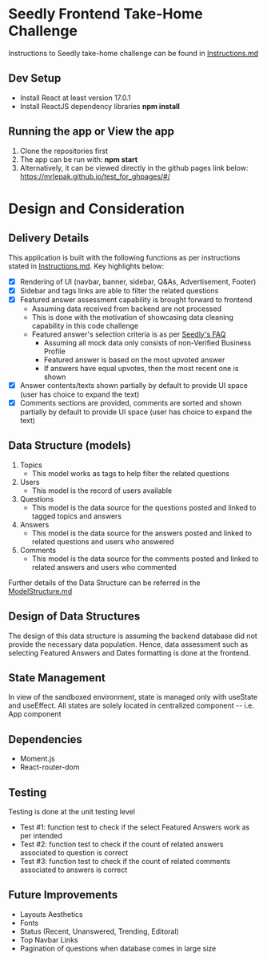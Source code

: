 # Seedly Frontend Take-Home Challenge

Instructions to Seedly take-home challenge can be found in [Instructions.md](https://github.com/mrlepak/seedly-take-home-challenge/blob/main/Instructions.md)

## Dev Setup

- Install React at least version 17.0.1
- Install ReactJS dependency libraries **npm install**

## Running the app or View the app

1. Clone the repositories first
2. The app can be run with: **npm start**
3. Alternatively, it can be viewed directly in the github pages link below:
   https://mrlepak.github.io/test_for_ghpages/#/

# Design and Consideration

## Delivery Details

This application is built with the following functions as per instructions stated in [Instructions.md](https://github.com/mrlepak/seedly-take-home-challenge/blob/main/Instructions.md). Key highlights below:

- [x] Rendering of UI (navbar, banner, sidebar, Q&As, Advertisement, Footer)
- [x] Sidebar and tags links are able to filter the related questions
- [x] Featured answer assessment capability is brought forward to frontend
  - Assuming data received from backend are not processed
  - This is done with the motivation of showcasing data cleaning capability in this code challenge
  - Featured answer's selection criteria is as per [Seedly's FAQ](https://support.seedly.sg/hc/en-us/articles/900003311886-Managing-your-Questions-and-Answers)
    - Assuming all mock data only consists of non-Verified Business Profile
    - Featured answer is based on the most upvoted answer
    - If answers have equal upvotes, then the most recent one is shown
- [x] Answer contents/texts shown partially by default to provide UI space (user has choice to expand the text)
- [x] Comments sections are provided, comments are sorted and shown partially by default to provide UI space (user has choice to expand the text)

## Data Structure (models)

1. Topics
   - This model works as tags to help filter the related questions
2. Users
   - This model is the record of users available
3. Questions
   - This model is the data source for the questions posted and linked to tagged topics and answers
4. Answers
   - This model is the data source for the answers posted and linked to related questions and users who answered
5. Comments
   - This model is the data source for the comments posted and linked to related answers and users who commented

Further details of the Data Structure can be referred in the [ModelStructure.md](https://github.com/mrlepak/seedly-take-home-challenge/blob/main/public/models/ModelStructure.md)

## Design of Data Structures

The design of this data structure is assuming the backend database did not provide the necessary data population.
Hence, data assessment such as selecting Featured Answers and Dates formatting is done at the frontend.

## State Management

In view of the sandboxed environment, state is managed only with useState and useEffect.
All states are solely located in centralized component -- i.e. App component

## Dependencies

- Moment.js
- React-router-dom

## Testing

Testing is done at the unit testing level

- Test #1: function test to check if the select Featured Answers work as per intended
- Test #2: function test to check if the count of related answers associated to question is correct
- Test #3: function test to check if the count of related comments associated to answers is correct

## Future Improvements

- Layouts Aesthetics
- Fonts
- Status (Recent, Unanswered, Trending, Editoral)
- Top Navbar Links
- Pagination of questions when database comes in large size
